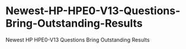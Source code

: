 # Newest-HP-HPE0-V13-Questions-Bring-Outstanding-Results
Newest HP HPE0-V13 Questions Bring Outstanding Results
